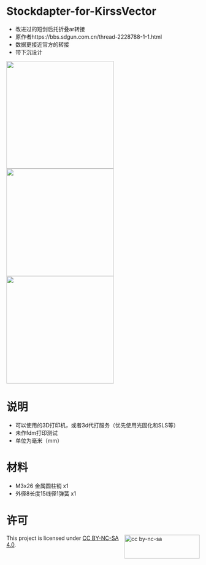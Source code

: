 # Stockdapter-for-KirssVector
- 改进过的短剑后托折叠ar转接  
- 原作者https://bbs.sdgun.com.cn/thread-2228788-1-1.html
- 数据更接近官方的转接  
- 带下沉设计

<img src="https://github.com/NekoKori/Stockdapter-for-KirssVector/blob/main/Images/www-2.jpg" width="280"> <img src="https://github.com/NekoKori/Stockdapter-for-KirssVector/blob/main/Images/Render_1.png" width="280"> <img src="https://github.com/NekoKori/Stockdapter-for-KirssVector/blob/main/Images/Render_2.png" width="280">
 

# 说明
  - 可以使用的3D打印机，或者3d代打服务（优先使用光固化和SLS等）
  - 未作fdm打印测试
  - 单位为毫米（mm）
    
# 材料
  - M3x26 金属圆柱销 x1
  - 外径8长度15线径1弹簧 x1

# 许可

<img src="https://mirrors.creativecommons.org/presskit/buttons/88x31/png/by-nc-sa.png" alt="cc by-nc-sa" width="196" height="62" style="float:right">

This project is licensed under [CC BY-NC-SA 4.0](https://creativecommons.org/licenses/by-nc-sa/4.0/legalcode.zh-hans).  
